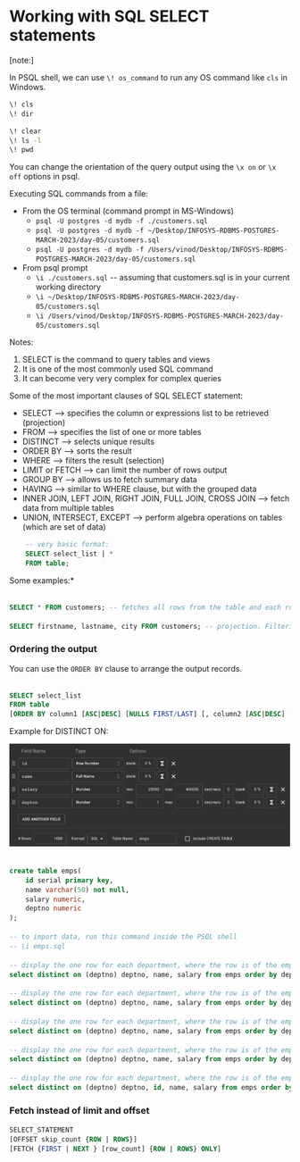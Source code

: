 # Working with SQL SELECT statements

[note:]

In PSQL shell, we can use `\! os_command` to run any OS command like `cls` in Windows.

```sh
\! cls
\! dir
```

```sh
\! clear
\! ls -l
\! pwd
```

You can change the orientation of the query output using the `\x on` or `\x off` options in psql.

Executing SQL commands from a file:

-   From the OS terminal (command prompt in MS-Windows)
    -   `psql -U postgres -d mydb -f ./customers.sql`
    -   `psql -U postgres -d mydb -f ~/Desktop/INFOSYS-RDBMS-POSTGRES-MARCH-2023/day-05/customers.sql`
    -   `psql -U postgres -d mydb -f /Users/vinod/Desktop/INFOSYS-RDBMS-POSTGRES-MARCH-2023/day-05/customers.sql`
-   From psql prompt
    -   `\i ./customers.sql` -- assuming that customers.sql is in your current working directory
    -   `\i ~/Desktop/INFOSYS-RDBMS-POSTGRES-MARCH-2023/day-05/customers.sql`
    -   `\i /Users/vinod/Desktop/INFOSYS-RDBMS-POSTGRES-MARCH-2023/day-05/customers.sql`

Notes:

1. SELECT is the command to query tables and views
1. It is one of the most commonly used SQL command
1. It can become very very complex for complex queries

Some of the most important clauses of SQL SELECT statement:

-   SELECT --> specifies the column or expressions list to be retrieved (projection)
-   FROM --> specifies the list of one or more tables
-   DISTINCT --> selects unique results
-   ORDER BY --> sorts the result
-   WHERE --> filters the result (selection)
-   LIMIT or FETCH --> can limit the number of rows output
-   GROUP BY --> allows us to fetch summary data
-   HAVING --> similar to WHERE clause, but with the grouped data
-   INNER JOIN, LEFT JOIN, RIGHT JOIN, FULL JOIN, CROSS JOIN --> fetch data from multiple tables
-   UNION, INTERSECT, EXCEPT --> perform algebra operations on tables (which are set of data)

```sql
    -- very basic format:
    SELECT select_list | *
    FROM table;
```

Some examples:\*

```sql

SELECT * FROM customers; -- fetches all rows from the table and each row will have every column (*)

SELECT firstname, lastname, city FROM customers; -- projection. Filtering of columns. Vertical filtering.


```

### Ordering the output

You can use the `ORDER BY` clause to arrange the output records.

```sql

SELECT select_list
FROM table
[ORDER BY column1 [ASC|DESC] [NULLS FIRST/LAST] [, column2 [ASC|DESC] [NULLS FIRST/LAST], ...]]

```

Example for DISTINCT ON:

![](./emps.dio.png)

```sql

create table emps(
    id serial primary key,
    name varchar(50) not null,
    salary numeric,
    deptno numeric
);

-- to import data, run this command inside the PSQL shell
-- \i emps.sql

-- display the one row for each department, where the row is of the employee earning max salary
select distinct on (deptno) deptno, name, salary from emps order by deptno, salary desc;

-- display the one row for each department, where the row is of the employee earning min salary
select distinct on (deptno) deptno, name, salary from emps order by deptno, salary;

-- display the one row for each department, where the row is of the employee with alphabatically first name
select distinct on (deptno) deptno, name, salary from emps order by deptno, name;

-- display the one row for each department, where the row is of the employee with alphabatically last name
select distinct on (deptno) deptno, name, salary from emps order by deptno, name desc;

-- display the one row for each department, where the row is of the employee with the smallest id in that dept
select distinct on (deptno) deptno, id, name, salary from emps order by deptno, id;
```


### Fetch instead of limit and offset

```sql
SELECT_STATEMENT
[OFFSET skip_count {ROW | ROWS}]
[FETCH {FIRST | NEXT } [row_count] {ROW | ROWS} ONLY]

```

